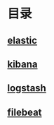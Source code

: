 # 目录
## [elastic](elasticsearch.md)
## [kibana](kibana.md)
## [logstash](logstash.md)
## [filebeat](filebeat.md)
